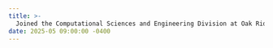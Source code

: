 ```yaml
---
title: >-
  Joined the Computational Sciences and Engineering Division at Oak Ridge National Laboratory for a long-term research internship
date: 2025-05 09:00:00 -0400
---
```

